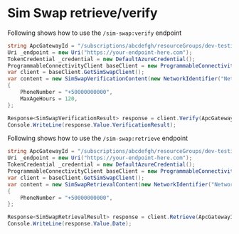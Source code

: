 # Sim Swap retrieve/verify

Following shows how to use the `/sim-swap:verify` endpoint

```C# Snippet:APC_Sample_SimSwapVerifyTest
string ApcGatewayId = "/subscriptions/abcdefgh/resourceGroups/dev-testing-eastus/providers/Microsoft.programmableconnectivity/gateways/apcg-eastus";
Uri _endpoint = new Uri("https://your-endpoint-here.com");
TokenCredential _credential = new DefaultAzureCredential();
ProgrammableConnectivityClient baseClient = new ProgrammableConnectivityClient(_endpoint, _credential);
var client = baseClient.GetSimSwapClient();
var content = new SimSwapVerificationContent(new NetworkIdentifier("NetworkCode", "Orange_Spain"))
{
    PhoneNumber = "+50000000000",
    MaxAgeHours = 120,
};

Response<SimSwapVerificationResult> response = client.Verify(ApcGatewayId, content);
Console.WriteLine(response.Value.VerificationResult);
```

Following shows how to use the `/sim-swap:retrieve` endpoint

```C# Snippet:APC_Sample_SimSwapRetrieveTest
string ApcGatewayId = "/subscriptions/abcdefgh/resourceGroups/dev-testing-eastus/providers/Microsoft.programmableconnectivity/gateways/apcg-eastus";
Uri _endpoint = new Uri("https://your-endpoint-here.com");
TokenCredential _credential = new DefaultAzureCredential();
ProgrammableConnectivityClient baseClient = new ProgrammableConnectivityClient(_endpoint, _credential);
var client = baseClient.GetSimSwapClient();
var content = new SimSwapRetrievalContent(new NetworkIdentifier("NetworkCode", "Orange_Spain"))
{
    PhoneNumber = "+50000000000",
};

Response<SimSwapRetrievalResult> response = client.Retrieve(ApcGatewayId, content);
Console.WriteLine(response.Value.Date);
```
